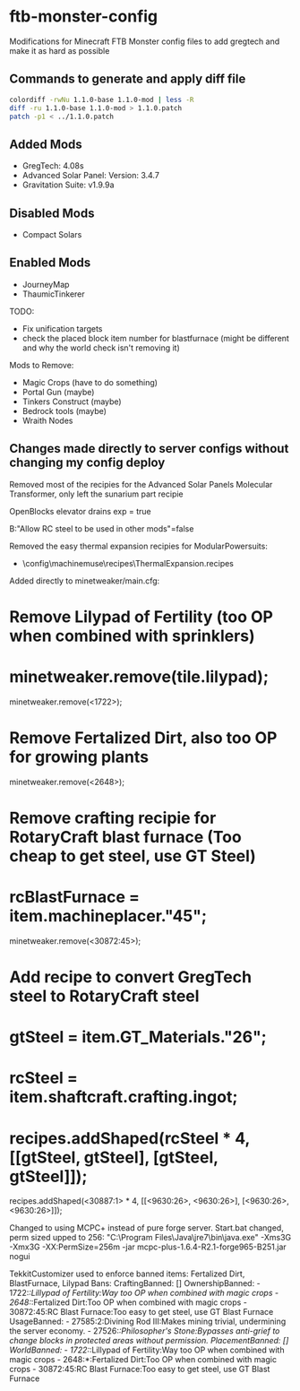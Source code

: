 ftb-monster-config
==================

Modifications for Minecraft FTB Monster config files to add gregtech and make it
as hard as possible

Commands to generate and apply diff file
--------------------------------------------------------------------------
``` bash
colordiff -rwNu 1.1.0-base 1.1.0-mod | less -R
diff -ru 1.1.0-base 1.1.0-mod > 1.1.0.patch
patch -p1 < ../1.1.0.patch
```

Added Mods
---------------------------------------------------------------------------
* GregTech: 4.08s
* Advanced Solar Panel: Version: 3.4.7
* Gravitation Suite: v1.9.9a

Disabled Mods
---------------------------------------------------------------------------
* Compact Solars

Enabled Mods
---------------------------------------------------------------------------
* JourneyMap
* ThaumicTinkerer

TODO:
* Fix unification targets
* check the placed block item number for blastfurnace (might be different and
  why the world check isn't removing it)

Mods to Remove:
* Magic Crops (have to do something)
* Portal Gun (maybe)
* Tinkers Construct (maybe)
* Bedrock tools (maybe)
* Wraith Nodes

Changes made directly to server configs without changing my config deploy
----------------------------------------------------------------------------
Removed most of the recipies for the Advanced Solar Panels Molecular
Transformer, only left the sunarium part recipie

OpenBlocks elevator drains exp = true


B:"Allow RC steel to be used in other mods"=false

Removed the easy thermal expansion recipies for ModularPowersuits:
* \config\machinemuse\recipes\ThermalExpansion.recipes

Added directly to minetweaker/main.cfg:
# Remove Lilypad of Fertility (too OP when combined with sprinklers)
# minetweaker.remove(tile.lilypad);
minetweaker.remove(<1722>);

# Remove Fertalized Dirt, also too OP for growing plants
minetweaker.remove(<2648>);

# Remove crafting recipie for RotaryCraft blast furnace (Too cheap to get steel, use GT Steel)
# rcBlastFurnace = item.machineplacer."45";
minetweaker.remove(<30872:45>);

# Add recipe to convert GregTech steel to RotaryCraft steel
# gtSteel = item.GT_Materials."26";
# rcSteel = item.shaftcraft.crafting.ingot;
# recipes.addShaped(rcSteel * 4, [[gtSteel, gtSteel], [gtSteel, gtSteel]]);
recipes.addShaped(<30887:1> * 4, [[<9630:26>, <9630:26>], [<9630:26>, <9630:26>]]);

Changed to using MCPC+ instead of pure forge server. Start.bat changed, perm sized upped to 256:
"C:\Program Files\Java\jre7\bin\java.exe" -Xms3G -Xmx3G -XX:PermSize=256m -jar mcpc-plus-1.6.4-R2.1-forge965-B251.jar nogui

TekkitCustomizer used to enforce banned items:
Fertalized Dirt, BlastFurnace, Lilypad
Bans:
    CraftingBanned: []
    OwnershipBanned:
    - 1722:*:Lillypad of Fertility:Way too OP when combined with magic crops
    - 2648:*:Fertalized Dirt:Too OP when combined with magic crops
    - 30872:45:RC Blast Furnace:Too easy to get steel, use GT Blast Furnace
    UsageBanned:
    - 27585:2:Divining Rod III:Makes mining trivial, undermining the server economy.
    - 27526:*:Philosopher's Stone:Bypasses anti-grief to change blocks in protected areas without permission.
    PlacementBanned: []
    WorldBanned:
    - 1722:*:Lillypad of Fertility:Way too OP when combined with magic crops
    - 2648:*:Fertalized Dirt:Too OP when combined with magic crops
    - 30872:45:RC Blast Furnace:Too easy to get steel, use GT Blast Furnace

